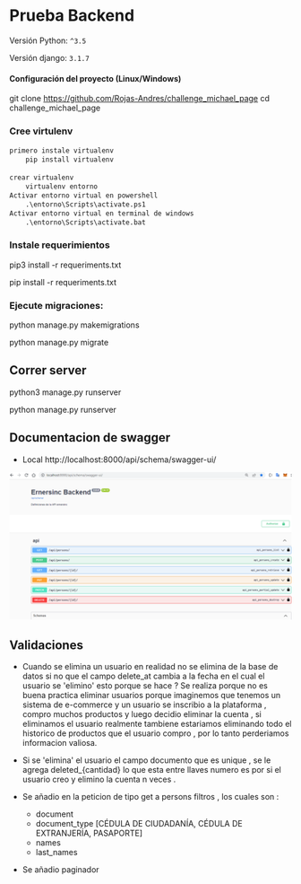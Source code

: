 # Prueba Backend
Versión Python: `^3.5`

Versión django: `3.1.7`

#### Configuración del proyecto (Linux/Windows)

git clone https://github.com/Rojas-Andres/challenge_michael_page
cd challenge_michael_page

### Cree virtulenv
    primero instale virtualenv
        pip install virtualenv
    
    crear virtualenv
        virtualenv entorno
    Activar entorno virtual en powershell
        .\entorno\Scripts\activate.ps1 
    Activar entorno virtual en terminal de windows
        .\entorno\Scripts\activate.bat 


### Instale requerimientos


pip3 install -r requeriments.txt

pip install -r requeriments.txt


### Ejecute migraciones:


python manage.py makemigrations

python manage.py migrate

## Correr server

python3 manage.py runserver

python manage.py runserver


## Documentacion de swagger

- Local 
http://localhost:8000/api/schema/swagger-ui/

![](images/documentacion.PNG)

## Validaciones

- Cuando se elimina un usuario en realidad no se elimina de la base de datos si no que el campo delete_at cambia a la fecha en el cual el usuario se 'elimino' esto porque se hace ? Se realiza porque no es buena practica eliminar usuarios porque imaginemos que tenemos un sistema de e-commerce y un usuario se inscribio a la plataforma , compro muchos productos y luego decidio eliminar la cuenta , si eliminamos el usuario realmente tambiene estariamos eliminando todo el historico de productos que el usuario compro , por lo tanto perderiamos informacion valiosa.

- Si se 'elimina' el usuario el campo documento que es unique , se le agrega deleted_{cantidad} lo que esta entre llaves numero es por si el usuario creo y elimino la cuenta n veces .

- Se añadio en la peticion de tipo get a persons filtros , los cuales son : 
    - document
    - document_type [CÉDULA DE CIUDADANÍA, CÉDULA DE EXTRANJERÍA, PASAPORTE]
    - names
    - last_names

- Se añadio paginador